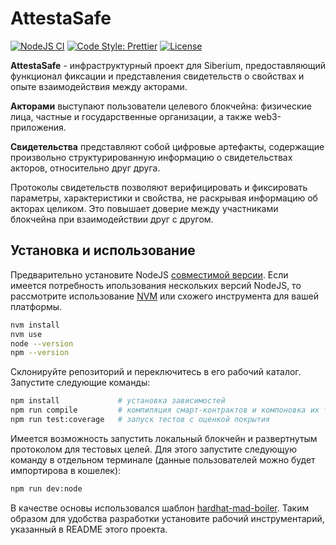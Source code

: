 # AttestaSafe

[![NodeJS CI](https://github.com/OxideDall/attesta-safe/actions/workflows/ci.yaml/badge.svg)](https://github.com/OxideDall/attesta-safe/actions/workflows/ci.yaml)
[![Code Style: Prettier](https://img.shields.io/badge/code_style-prettier-ff69b4.svg)](https://github.com/prettier/prettier)
[![License](https://img.shields.io/badge/License-Apache%202.0-blue.svg)](LICENSE)

**AttestaSafe** - инфраструктурный проект для Siberium, предоставляющий функционал фиксации и представления свидетельств о свойствах и опыте взаимодействия между акторами.

**Акторами** выступают пользователи целевого блокчейна: физические лица, частные и государственные организации, а также web3-приложения.

**Свидетельства** представляют собой цифровые артефакты, содержащие произвольно структурированную информацию о свидетельствах акторов, относительно друг друга.

Протоколы свидетельств позволяют верифицировать и фиксировать параметры, характеристики и свойства, не раскрывая информацию об акторах целиком. Это повышает доверие между участниками блокчейна при взаимодействии друг с другом.

## Установка и использование

Предварительно установите NodeJS [совместимой версии](/.nvmrc). Если имеется потребность ипользования нескольких версий NodeJS, то рассмотрите использование [NVM](https://github.com/nvm-sh/nvm) или схожего инструмента для вашей платформы.

```bash
nvm install
nvm use
node --version
npm --version
```

Склонируйте репозиторий и переключитесь в его рабочий каталог. Запустите следующие команды:

```bash
npm install             # установка зависимостей
npm run compile         # компиляция смарт-контрактов и компоновка их типов для TypeScript
npm run test:coverage   # запуск тестов с оценкой покрытия
```

Имеется возможность запустить локальный блокчейн и развертнутым протоколом для тестовых целей. Для этого запустите следующую команду в отдельном терминале (данные пользователей можно будет импортирова в кошелек):

```bash
npm run dev:node
```

В качестве основы использовался шаблон [hardhat-mad-boiler](https://github.com/maddevsio/hardhat-mad-boiler). Таким образом для удобства разработки установите рабочий инструментарий, указанный в README этого проекта.
